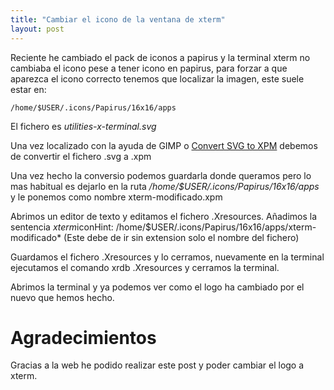 ```yaml
---
title: "Cambiar el icono de la ventana de xterm"
layout: post
---
```

Reciente he cambiado el pack de iconos a papirus y la terminal xterm no cambiaba el icono pese a tener icono en papirus, para forzar a que aparezca el icono correcto
tenemos que localizar la imagen, este suele estar en:

```
/home/$USER/.icons/Papirus/16x16/apps
```
El fichero es *utilities-x-terminal.svg*

Una vez localizado con la ayuda de GIMP o [Convert SVG to XPM](https://convertio.co/es/svg-xpm/) debemos de convertir el fichero .svg a .xpm

Una vez hecho la conversio podemos guardarla donde queramos pero lo mas habitual es dejarlo en la ruta */home/$USER/.icons/Papirus/16x16/apps* y le ponemos como nombre
xterm-modificado.xpm

Abrimos un editor de texto y editamos el fichero .Xresources. Añadimos la sentencia *xterm*iconHint: /home/$USER/.icons/Papirus/16x16/apps/xterm-modificado* (Este debe de ir sin extension
solo el nombre del fichero)

Guardamos el fichero .Xresources y lo cerramos, nuevamente en la terminal ejecutamos el comando xrdb .Xresources y cerramos la terminal.

Abrimos la terminal y ya podemos ver como el logo ha cambiado por el nuevo que hemos hecho.

# Agradecimientos

Gracias a la web [](https://dt.iki.fi/xterm-icon-tweaks) he podido realizar este post y poder cambiar el logo a xterm.
